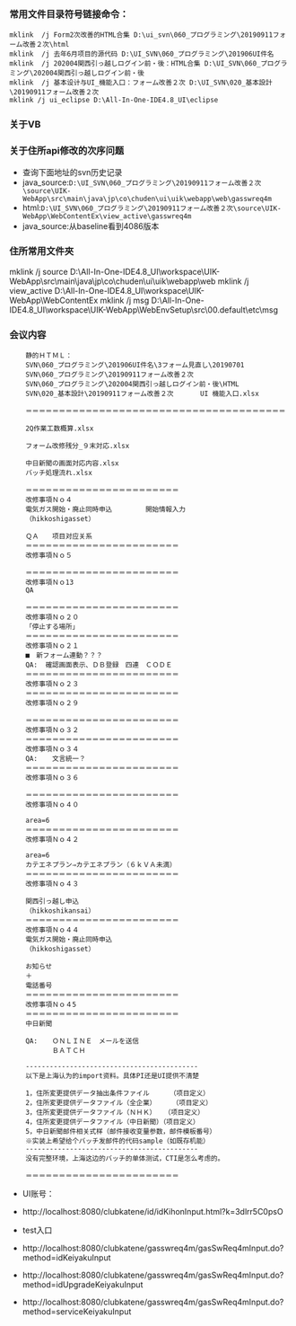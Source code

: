 ### 常用文件目录符号链接命令：
    mklink  /j Form2次改善的HTML合集 D:\ui_svn\060_プログラミング\20190911フォーム改善２次\html
    mklink  /j 去年6月项目的源代码 D:\UI_SVN\060_プログラミング\201906UI件名
    mklink  /j 202004関西引っ越しログイン前・後：HTML合集 D:\UI_SVN\060_プログラミング\202004関西引っ越しログイン前・後
    mklink  /j 基本设计与UI_機能入口：フォーム改善２次 D:\UI_SVN\020_基本設計\20190911フォーム改善２次
    mklink /j ui_eclipse D:\All-In-One-IDE4.8_UI\eclipse

### 关于VB



### 关于住所api修改的次序问题
+ 查询下面地址的svn历史记录
+ java_source:`D:\UI_SVN\060_プログラミング\20190911フォーム改善２次\source\UIK-WebApp\src\main\java\jp\co\chuden\ui\uik\webapp\web\gasswreq4m`
+ html:`D:\UI_SVN\060_プログラミング\20190911フォーム改善２次\source\UIK-WebApp\WebContentEx\view_active\gasswreq4m`
+ java_source:从baseline看到4086版本


### 住所常用文件夾

mklink /j source D:\All-In-One-IDE4.8_UI\workspace\UIK-WebApp\src\main\java\jp\co\chuden\ui\uik\webapp\web
mklink /j view_active D:\All-In-One-IDE4.8_UI\workspace\UIK-WebApp\WebContentEx
mklink /j msg D:\All-In-One-IDE4.8_UI\workspace\UIK-WebApp\WebEnvSetup\src\00.default\etc\msg





























### 会议内容
```text
    静的ＨＴＭＬ：
    SVN\060_プログラミング\201906UI件名\3フォーム見直し\20190701
    SVN\060_プログラミング\20190911フォーム改善２次
    SVN\060_プログラミング\202004関西引っ越しログイン前・後\HTML
    SVN\020_基本設計\20190911フォーム改善２次　　　　UI 機能入口.xlsx

    ＝＝＝＝＝＝＝＝＝＝＝＝＝＝＝＝＝＝＝＝＝＝＝＝＝＝＝＝＝＝＝＝＝＝＝＝＝＝＝

    2Q作業工数概算.xlsx

    フォーム改修残分_９末対応.xlsx

    中日新聞の画面対応内容.xlsx
    バッチ処理流れ.xlsx

    ＝＝＝＝＝＝＝＝＝＝＝＝＝＝＝＝＝＝＝＝＝＝＝
    改修事項Ｎｏ４
    電気ガス開始・廃止同時申込　　　　　開始情報入力
    （hikkoshigasset）

    ＱＡ　　项目对应关系
    ＝＝＝＝＝＝＝＝＝＝＝＝＝＝＝＝＝＝＝＝＝＝＝
    改修事項Ｎｏ５

    ＝＝＝＝＝＝＝＝＝＝＝＝＝＝＝＝＝＝＝＝＝＝＝
    改修事項Ｎｏ13
    QA

    ＝＝＝＝＝＝＝＝＝＝＝＝＝＝＝＝＝＝＝＝＝＝＝
    改修事項Ｎｏ２０
    「停止する場所」
    ＝＝＝＝＝＝＝＝＝＝＝＝＝＝＝＝＝＝＝＝＝＝＝
    改修事項Ｎｏ２１
    ■　新フォーム連動？？？
    QA:  確認画面表示、ＤＢ登録　四連　ＣＯＤＥ
    ＝＝＝＝＝＝＝＝＝＝＝＝＝＝＝＝＝＝＝＝＝＝＝
    改修事項Ｎｏ２３
    ＝＝＝＝＝＝＝＝＝＝＝＝＝＝＝＝＝＝＝＝＝＝＝
    改修事項Ｎｏ２９

    ＝＝＝＝＝＝＝＝＝＝＝＝＝＝＝＝＝＝＝＝＝＝＝
    改修事項Ｎｏ３２
    ＝＝＝＝＝＝＝＝＝＝＝＝＝＝＝＝＝＝＝＝＝＝＝
    改修事項Ｎｏ３４
    QA:  　文言統一？
    ＝＝＝＝＝＝＝＝＝＝＝＝＝＝＝＝＝＝＝＝＝＝＝
    改修事項Ｎｏ３６

    ＝＝＝＝＝＝＝＝＝＝＝＝＝＝＝＝＝＝＝＝＝＝＝
    改修事項Ｎｏ４０

    area=6
    ＝＝＝＝＝＝＝＝＝＝＝＝＝＝＝＝＝＝＝＝＝＝＝
    改修事項Ｎｏ４２

    area=6
    カテエネプラン⇒カテエネプラン（６ｋＶＡ未満）
    ＝＝＝＝＝＝＝＝＝＝＝＝＝＝＝＝＝＝＝＝＝＝＝
    改修事項Ｎｏ４３

    関西引っ越し申込
    （hikkoshikansai）
    ＝＝＝＝＝＝＝＝＝＝＝＝＝＝＝＝＝＝＝＝＝＝＝
    改修事項Ｎｏ４４
    電気ガス開始・廃止同時申込
    （hikkoshigasset）

    お知らせ　
    ＋
    電話番号
    ＝＝＝＝＝＝＝＝＝＝＝＝＝＝＝＝＝＝＝＝＝＝＝
    改修事項Ｎｏ４5
    ＝＝＝＝＝＝＝＝＝＝＝＝＝＝＝＝＝＝＝＝＝＝＝
    中日新聞　

    QA:  　ＯＮＬＩＮＥ　メールを送信
    　　　　ＢＡＴＣＨ

    -------------------------------------------
    以下是上海认为的import资料。具体PI还是UI提供不清楚

    1，住所変更提供データ抽出条件ファイル     （项目定义）
    2，住所変更提供データファイル（全企業）    （项目定义）
    3，住所変更提供データファイル（ＮＨＫ）  （项目定义）
    4，住所変更提供データファイル（中日新聞）（项目定义）
    5，中日新聞邮件相关式样（邮件接收变量参数，邮件模板番号）
    ※实装上希望给个バッチ发邮件的代码sample（如既存机能）
    -------------------------------------------
    没有完整环境，上海这边的バッチ的单体测试，CTI是怎么考虑的。

    ＝＝＝＝＝＝＝＝＝＝＝＝＝＝＝＝＝＝＝＝＝＝＝
```


+ UI账号：
+ http://localhost:8080/clubkatene/id/idKihonInput.html?k=3dlrr5C0psO


+ test入口
+ http://localhost:8080/clubkatene/gasswreq4m/gasSwReq4mInput.do?method=idKeiyakuInput
+ http://localhost:8080/clubkatene/gasswreq4m/gasSwReq4mInput.do?method=idUpgradeKeiyakuInput
+ http://localhost:8080/clubkatene/gasswreq4m/gasSwReq4mInput.do?method=serviceKeiyakuInput
